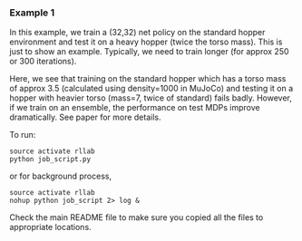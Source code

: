 ### Example 1
In this example, we train a (32,32) net policy on the standard hopper environment and test it on a heavy hopper (twice the torso mass). This is just to show an example. Typically, we need to train longer (for approx 250 or 300 iterations).

Here, we see that training on the standard hopper which has a torso mass of approx 3.5 (calculated using density=1000 in MuJoCo) and testing it on a hopper with heavier torso (mass=7, twice of standard) fails badly. However, if we train on an ensemble, the performance on test MDPs improve dramatically. See paper for more details.

To run:
```
source activate rllab
python job_script.py
```
or for background process,
```
source activate rllab
nohup python job_script 2> log &
```

Check the main README file to make sure you copied all the files to appropriate locations.
